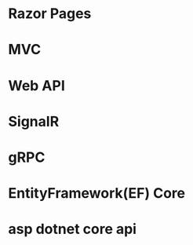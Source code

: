 # Razor Pages

# MVC

# Web API

# SignalR

# gRPC

# EntityFramework(EF) Core

# asp dotnet core api